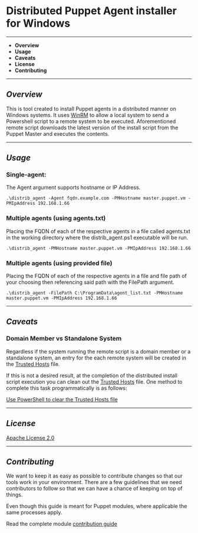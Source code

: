 # Distributed Puppet Agent installer for Windows

---

* **Overview**
* **Usage**
* **Caveats**
* **License**
* **Contributing**

---

## _Overview_


This is tool created to install Puppet agents in a distributed manner on Windows systems.  It uses [WinRM](https://msdn.microsoft.com/en-us/library/aa384426.aspx) to allow a local system to send a Powershell script to a remote system to be executed.  Aforementioned remote script downloads the latest version of the install script from the Puppet Master and executes the contents.

---

## _Usage_

### Single-agent:
The Agent argument supports hostname or IP Address.

    .\distrib_agent -Agent fqdn.example.com -PMHostname master.puppet.vm -PMIpAddress 192.168.1.66

### Multiple agents (using agents.txt)
Placing the FQDN of each of the respective agents in a file called agents.txt in the working directory where the distrib_agent.ps1 executable will be run.

    .\distrib_agent -PMHostname master.puppet.vm -PMIpAddress 192.168.1.66

### Multiple agents (using provided file)
Placing the FQDN of each of the respective agents in a file and file path of your choosing then referencing said path with the FilePath argument.

    .\distrib_agent -FilePath C:\ProgramData\agent_list.txt -PMHostname master.puppet.vm -PMIpAddress 192.168.1.66

---

## _Caveats_

### Domain Member vs Standalone System
Regardless if the system running the remote script is a domain member or a standalone system, an entry for the each remote system will be created in the [Trusted Hosts](https://msdn.microsoft.com/en-us/library/aa384372.aspx) file.

If this is not a desired result, at the completion of the distributed install script execution you can clean out the [Trusted Hosts](https://msdn.microsoft.com/en-us/library/aa384372.aspx) file.  One method to complete this task programmatically is as follows:

[Use PowerShell to clear the Trusted Hosts file](https://blogs.technet.microsoft.com/heyscriptingguy/2013/11/29/powertip-use-powershell-to-clear-the-trusted-hosts-file/)

---

## _License_

[Apache License 2.0](http://www.apache.org/licenses/LICENSE-2.0.txt)

---

## _Contributing_

We want to keep it as easy as possible to contribute changes so that our tools work in your environment. There are a few guidelines that we need contributors to follow so that we can have a chance of keeping on top of things.

Even though this guide is meant for Puppet modules, where applicable the same processes apply.

Read the complete module [contribution guide](https://docs.puppetlabs.com/forge/contributing.html)
